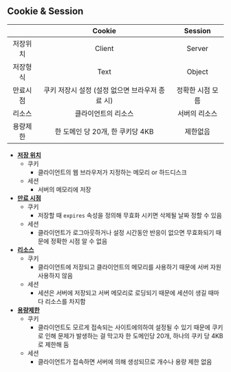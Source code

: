 ## Cookie & Session

|          |                     Cookie                      |     Session      |
| :------: | :---------------------------------------------: | :--------------: |
| 저장위치 |                     Client                      |      Server      |
| 저장형식 |                      Text                       |      Object      |
| 만료시점 | 쿠키 저장시 설정 (설정 없으면 브라우저 종료 시) | 정확한 시점 모름 |
|  리소스  |               클라이언트의 리소스               |  서버의 리소스   |
| 용량제한 |        한 도메인 당 20개, 한 쿠키당 4KB         |     제한없음     |

* **<u>저장 위치</u>**
  * 쿠키
    * 클라이언트의 웹 브라우저가 지정하는 메모리 or 하드디스크
  * 세션
    * 서버의 메모리에 저장
* **<u>만료 시점</u>**
  * 쿠키
    * 저장할 때 `expires` 속성을 정의해 무효화 시키면 삭제될 날짜 정할 수 있음
  * 세션
    * 클라이언트가 로그아웃하거나 설정 시간동안 반응이 없으면 무효화되기 때문에 정확한 시점 알 수 없음
* **<u>리소스</u>**
  * 쿠키
    * 클라이언트에 저장되고 클라이언트의 메모리를 사용하기 때문에 서버 자원 사용하지 않음
  * 세션
    * 세션은 서버에 저장되고 서버 메모리로 로딩되기 때문에 세션이 생길 때마다 리소스를 차지함
* **<u>용량제한</u>**
  * 쿠키
    * 클라이언트도 모르게 접속되는 사이트에의하여 설정될 수 있기 때문에 쿠키로 인해 문제가 발생하는 걸 막고자 한 도메인당 20개, 하나의 쿠키 당 4KB로 제한해 둠
  * 세션
    * 클라이언트가 접속하면 서버에 의해 생성되므로 개수나 용량 제한 없음